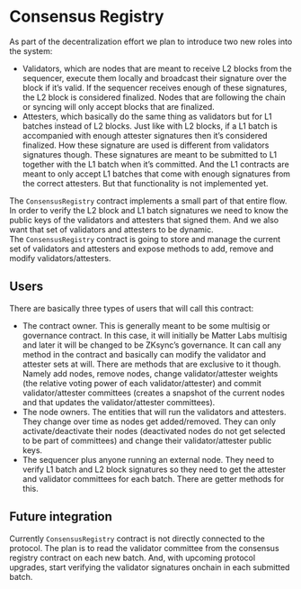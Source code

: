 # Consensus Registry

As part of the decentralization effort we plan to introduce two new roles into the system:

- Validators, which are nodes that are meant to receive L2 blocks from the sequencer, execute them locally and broadcast their signature over the block if it’s valid. If the sequencer receives enough of these signatures, the L2 block is considered finalized. Nodes that are following the chain or syncing will only accept blocks that are finalized.
- Attesters, which basically do the same thing as validators but for L1 batches instead of L2 blocks. Just like with L2 blocks, if a L1 batch is accompanied with enough attester signatures then it’s considered finalized. How these signature are used is different from validators signatures though. These signatures are meant to be submitted to L1 together with the L1 batch when it’s committed. And the L1 contracts are meant to only accept L1 batches that come with enough signatures from the correct attesters. But that functionality is not implemented yet.

The `ConsensusRegistry` contract implements a small part of that entire flow. In order to verify the L2 block and L1 batch signatures we need to know the public keys of the validators and attesters that signed them. And we also want that set of validators and attesters to be dynamic. The `ConsensusRegistry` contract is going to store and manage the current set of validators and attesters and expose methods to add, remove and modify validators/attesters.

## Users

There are basically three types of users that will call this contract:

- The contract owner. This is generally meant to be some multisig or governance contract. In this case, it will initially be Matter Labs multisig and later it will be changed to be ZKsync’s governance. It can call any method in the contract and basically can modify the validator and attester sets at will. There are methods that are exclusive to it though. Namely add nodes, remove nodes, change validator/attester weights (the relative voting power of each validator/attester) and commit validator/attester committees (creates a snapshot of the current nodes and that updates the validator/attester committees).
- The node owners. The entities that will run the validators and attesters. They change over time as nodes get added/removed. They can only activate/deactivate their nodes (deactivated nodes do not get selected to be part of committees) and change their validator/attester public keys.
- The sequencer plus anyone running an external node. They need to verify L1 batch and L2 block signatures so they need to get the attester and validator committees for each batch. There are getter methods for this.

## Future integration

Currently `ConsensusRegistry` contract is not directly connected to the protocol. The plan is to read the validator committee from the consensus registry contract on each new batch. And, with upcoming protocol upgrades, start verifying the validator signatures onchain in each submitted batch.
